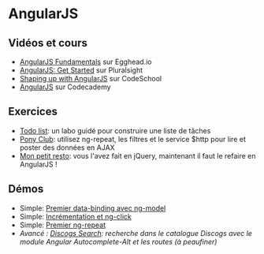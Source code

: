 # AngularJS #

## Vidéos et cours ##

- [AngularJS Fundamentals](https://egghead.io/lessons/angularjs-building-an-angular-app-eggly-introduction?course=angularjs-app-from-scratch-getting-started) sur Egghead.io
- [AngularJS: Get Started](https://app.pluralsight.com/library/courses/angularjs-get-started/table-of-contents) sur Pluralsight
- [Shaping up with AngularJS](https://www.codeschool.com/courses/shaping-up-with-angularjs) sur CodeSchool
- [AngularJS](https://www.codecademy.com/courses/learn-angularjs/lessons/your-first-app/exercises/your-first-app-hello-angularjs-i?action=lesson_resume) sur Codecademy

## Exercices ##

- [Todo list](https://github.com/bruxellesformationcepegra/lab-angular-todo): un labo guidé pour construire une liste de tâches
- [Pony Club](https://github.com/bruxellesformationcepegra/lab-angular-ponyclub): utilisez ng-repeat, les filtres et le service $http pour lire et poster des données en AJAX
- [Mon petit resto](https://github.com/bruxellesformationcepegra/lab-simplefoodmenu): vous l'avez fait en jQuery, maintenant il faut le refaire en AngularJS ! 

## Démos ##

- Simple: [Premier data-binding avec ng-model](https://plnkr.co/edit/aBobq5HFwn9SldzdhSGO?p=preview)
- Simple: [Incrémentation et ng-click](https://plnkr.co/edit/xrXxBtiyeFglVtlS7FnA?p=info)
- Simple: [Premier ng-repeat](https://plnkr.co/edit/b05AcohmanRooIjWxAAe?p=preview)
- *Avancé : [Discogs Search](https://github.com/bruxellesformationcepegra/lab-angular-search): recherche dans le catalogue Discogs avec le module Angular Autocomplete-Alt et les routes (à peaufiner)*
